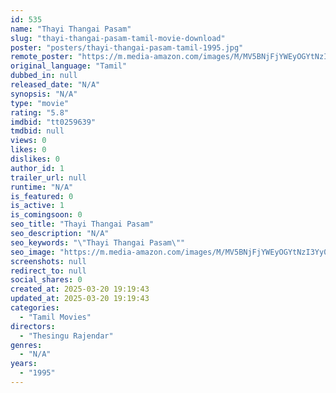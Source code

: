 ```yaml
---
id: 535
name: "Thayi Thangai Pasam"
slug: "thayi-thangai-pasam-tamil-movie-download"
poster: "posters/thayi-thangai-pasam-tamil-1995.jpg"
remote_poster: "https://m.media-amazon.com/images/M/MV5BNjFjYWEyOGYtNzI3Yy00ZjUzLTg4NzYtOThmN2Q1Zjc5MzA1XkEyXkFqcGdeQXVyMTEzNzg0Mjkx._V1_SX300.jpg"
original_language: "Tamil"
dubbed_in: null
released_date: "N/A"
synopsis: "N/A"
type: "movie"
rating: "5.8"
imdbid: "tt0259639"
tmdbid: null
views: 0
likes: 0
dislikes: 0
author_id: 1
trailer_url: null
runtime: "N/A"
is_featured: 0
is_active: 1
is_comingsoon: 0
seo_title: "Thayi Thangai Pasam"
seo_description: "N/A"
seo_keywords: "\"Thayi Thangai Pasam\""
seo_image: "https://m.media-amazon.com/images/M/MV5BNjFjYWEyOGYtNzI3Yy00ZjUzLTg4NzYtOThmN2Q1Zjc5MzA1XkEyXkFqcGdeQXVyMTEzNzg0Mjkx._V1_SX300.jpg"
screenshots: null
redirect_to: null
social_shares: 0
created_at: 2025-03-20 19:19:43
updated_at: 2025-03-20 19:19:43
categories:
  - "Tamil Movies"
directors:
  - "Thesingu Rajendar"
genres:
  - "N/A"
years:
  - "1995"
---
```

